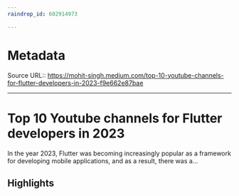```yaml
---
raindrop_id: 602914973

---
```


# Metadata
Source URL:: https://mohit-singh.medium.com/top-10-youtube-channels-for-flutter-developers-in-2023-f9e662e87bae


---
# Top 10 Youtube channels for Flutter developers in 2023

In the year 2023, Flutter was becoming increasingly popular as a framework for developing mobile applications, and as a result, there was a…

## Highlights
